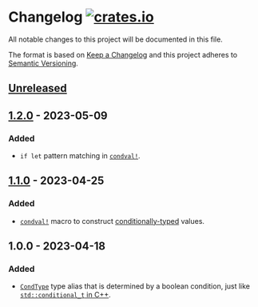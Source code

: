 # Changelog [![crates.io][crate-badge]][crate]

All notable changes to this project will be documented in this file.

The format is based on [Keep a Changelog] and this project adheres to
[Semantic Versioning].

## [Unreleased]

## [1.2.0] - 2023-05-09

### Added

- `if let` pattern matching in [`condval!`].

## [1.1.0] - 2023-04-25

### Added

- [`condval!`] macro to construct [conditionally-typed][CondType] values.

## 1.0.0 - 2023-04-18

### Added

- [`CondType`][CondType] type alias that is determined by a boolean condition,
  just like [`std::conditional_t` in C++](https://en.cppreference.com/w/cpp/types/conditional).

[crate]:       https://crates.io/crates/condtype
[crate-badge]: https://img.shields.io/crates/v/condtype.svg

[Keep a Changelog]:    http://keepachangelog.com/en/1.0.0/
[Semantic Versioning]: http://semver.org/spec/v2.0.0.html

[Unreleased]: https://github.com/nvzqz/condtype/compare/v1.2.0...HEAD
[1.2.0]: https://github.com/nvzqz/condtype/compare/v1.1.0...v1.2.0
[1.1.0]: https://github.com/nvzqz/condtype/compare/v1.0.0...v1.1.0

[CondType]:   https://docs.rs/condtype/latest/condtype/type.CondType.html
[`condval!`]: https://docs.rs/condtype/latest/condtype/macro.condval.html
